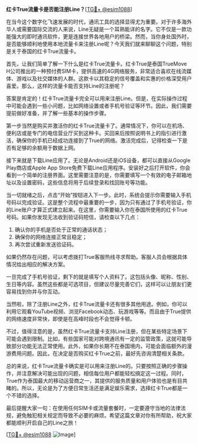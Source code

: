 **红卡True流量卡是否能注册Line？**[[TG💪+ @esim1088](https://t.me/s/esim1088)]

在当今这个数字化飞速发展的时代，通讯工具的选择显得尤为重要。对于许多海外华人或需要国际交流的人来说，Line无疑是一个耳熟能详的名字。它不仅是一款功能强大的即时通讯软件，更是连接世界各地用户的桥梁。然而，当你身处国外时，是否能够顺利地使用本地流量卡来注册Line呢？今天我们就来聊聊这个问题，特别是关于泰国的红卡True流量卡。

首先，让我们简单了解一下什么是红卡True流量卡。红卡True是泰国TrueMove H公司推出的一种预付费SIM卡，提供高速的4G网络服务，非常适合喜欢在线流媒体、游戏以及社交媒体的人群。这款卡以其稳定的信号覆盖和实惠的价格深受用户喜爱。那么，这样的流量卡能否支持Line的注册呢？

答案是肯定的！红卡True流量卡完全可以用来注册Line。但是，在实际操作过程中可能会遇到一些小问题，比如网络设置或者手机号验证等环节。因此，我们需要提前做好准备，并了解一些基本的操作步骤。

第一步当然是购买并激活你的红卡True流量卡了。通常情况下，你可以在机场、便利店或是专门的电信营业厅买到这种卡。买回来后按照说明书上的指引进行激活，确保你的手机已经成功连接到了True的网络。激活完成后，记得检查一下是否有足够的余额用于数据上网。

接下来就是下载Line应用了。无论是Android还是iOS设备，都可以直接从Google Play商店或Apple App Store免费下载Line应用程序。安装好之后打开软件，你会看到一个简单的注册界面。这里需要注意的是，你需要填写一个有效的电子邮箱地址以及设置密码，这些信息将用于后续登录和找回账号等功能。

当一切就绪之后，点击“开始”按钮进入下一步。此时，系统会提示你需要输入手机号码以完成验证。这是整个流程中最重要的一步，因为只有通过了手机号验证，你的Line账户才算正式建立起来。在这里，你需要输入你在泰国所使用的红卡True号码。如果你发现无法收到验证码短信，请检查以下几点：

1. 确认你的手机是否处于正常的通话状态；
2. 确保你的网络连接正常且稳定；
3. 再次尝试重新发送验证码。

如果仍然存在问题，可以考虑拨打True客服热线寻求帮助。客服人员会根据具体情况给出相应的解决方案。

一旦完成了手机号验证，剩下的就是填写个人资料了。这包括头像、昵称、性别、生日等内容。虽然这些都是可选项目，但建议尽量完善它们，这样可以让朋友们更容易找到你并与你互动。

当然啦，除了注册Line之外，红卡True流量卡还有很多其他用途。例如，你可以利用它观看YouTube视频、浏览Facebook动态、玩游戏等等。而且由于True提供的网络速度非常快，即使是在高峰时段也不会觉得卡顿。

不过，值得注意的是，虽然红卡True流量卡支持Line注册，但在某些特定场景下可能会遇到限制。比如，有些国家可能对跨境通讯有一定的监管政策，这就可能导致部分功能无法正常使用。此外，如果你长期不在泰国境内，可能会面临额外的漫游费用问题。因此，在决定是否购买红卡True之前，最好先咨询清楚相关条款。

总的来说，红卡True流量卡确实是可以用来注册Line的。只要按照正确的步骤操作，并注意解决可能出现的问题，相信每位用户都能轻松搞定这一过程。同时，True作为泰国最大的移动运营商之一，其提供的服务质量和用户体验也是有目共睹的。所以，无论是为了方便日常生活还是满足娱乐需求，选择红卡True都是一个不错的选择。

最后提醒大家一句：在使用任何SIM卡或流量套餐时，一定要遵守当地的法律法规，避免触犯相关规定而导致不必要的麻烦。希望这篇文章对你有所帮助，祝大家都能顺利开启自己的Line之旅！

[[TG💪+ @esim1088](https://t.me/s/esim1088) ![Image](https://i.postimg.cc/4NQfJmqS/Snipaste-2025-05-13-00-14-12.png)]